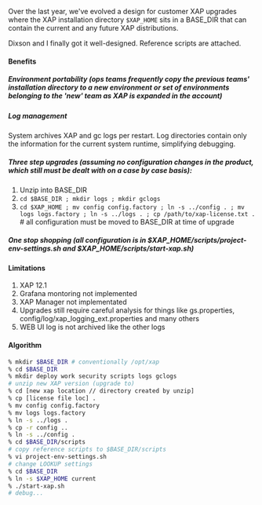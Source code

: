Over the last year, we've evolved a design for customer XAP upgrades where the XAP installation directory `$XAP_HOME` sits in a BASE_DIR that can contain the current and any future XAP distributions.

Dixson and I finally got it well-designed. Reference scripts are attached.

#### Benefits

##### Environment portability (ops teams frequently copy the previous teams' installation directory to a new environment or set of environments belonging to the 'new' team as XAP is expanded in the account)

##### Log management

System archives XAP and gc logs per restart. Log directories contain only the information for the current system runtime, simplifying debugging.

##### Three step upgrades (assuming no configuration changes in the product, which still must be dealt with on a case by case basis):

1. Unzip into BASE_DIR
2. `cd $BASE_DIR ; mkdir logs ; mkdir gclogs`
3. `cd $XAP_HOME ; mv config config.factory ; ln -s ../config . ; mv logs logs.factory ; ln -s ../logs . ; cp /path/to/xap-license.txt .` # all configuration must be moved to BASE_DIR at time of upgrade

##### One stop shopping (all configuration is in $XAP_HOME/scripts/project-env-settings.sh and $XAP_HOME/scripts/start-xap.sh)

#### Limitations

1. XAP 12.1 
2. Grafana montoring not implemented
3. XAP Manager not implementated
4. Upgrades still require careful analysis for things like gs.properties, config/log/xap_logging_ext.properties and many others
5. WEB UI log is not archived like the other logs

#### Algorithm

```bash
% mkdir $BASE_DIR # conventionally /opt/xap
% cd $BASE_DIR
% mkdir deploy work security scripts logs gclogs
# unzip new XAP version (upgrade to)
% cd [new xap location // directory created by unzip] 
% cp [license file loc] .
% mv config config.factory
% mv logs logs.factory
% ln -s ../logs .
% cp -r config ..
% ln -s ../config .
% cd $BASE_DIR/scripts
# copy reference scripts to $BASE_DIR/scripts
% vi project-env-settings.sh
# change LOOKUP settings
% cd $BASE_DIR
% ln -s $XAP_HOME current
% ./start-xap.sh
# debug...
```
